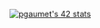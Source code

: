 <a href="https://github.com/oakoudad/badge42"><img src="https://badge.mediaplus.ma/colorfulwaves/pgaumet?1337Badge=off&UM6P=off" alt="pgaumet's 42 stats" /></a>
